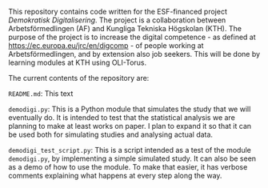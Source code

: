This repository contains code written for the ESF-financed project _Demokratisk Digitalisering_. The project is a collaboration between Arbetsförmedlingen (AF) and Kungliga Tekniska Högskolan (KTH). The purpose of the project is to increase the digital competence - as defined at https://ec.europa.eu/jrc/en/digcomp - of people working at Arbetsförmedlingen, and by extension also job seekers. This will be done by learning modules at KTH using OLI-Torus.

The current contents of the repository are:

`README.md`: This text

`demodigi.py`: This is a Python module that simulates the study that we will eventually do. It is intended to test that the statistical analysis we are planning to make at least works on paper. I plan to expand it so that it can be used both for simulating studies and analysing actual data.

`demodigi_test_script.py`: This is a script intended as a test of the module `demodigi.py`, by implementing a simple simulated study. It can also be seen as a demo of how to use the module. To make that easier, it has verbose comments explaining what happens at every step along the way.
